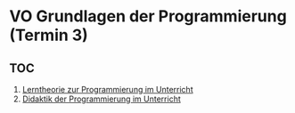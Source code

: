 # VO Grundlagen der Programmierung (Termin 3)

## TOC
1. [Lerntheorie zur Programmierung im Unterricht](../Didaktik/Lerntheorie.md)
2. [Didaktik der Programmierung im Unterricht](../Didaktik/Zentrale-Ideen.md)

